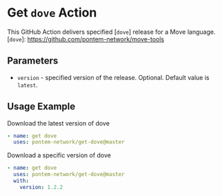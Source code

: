 # Get `dove` Action
This GitHub Action delivers specified [`dove`] release for a Move language.
[`dove`]: https://github.com/pontem-network/move-tools
## Parameters
- `version` - specified version of the release. Optional. Default value is `latest`.
## Usage Example
Download the latest version of dove
```yaml
- name: get dove
  uses: pontem-network/get-dove@master
```
Download a specific version of dove
```yaml
- name: get dove
  uses: pontem-network/get-dove@master
  with:
    version: 1.2.2
```
